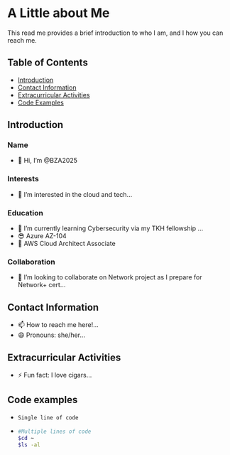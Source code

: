 # A Little about Me
This read me provides a brief introduction to who I am, and I how you can reach me. 

## Table of Contents
- [Introduction](#Introduction) 
- [Contact Information](#Contact-Information)
- [Extracurricular Activities](#Extracurricular-Activities)
- [Code Examples](#Code-Examples)

## Introduction
### Name
- 👋 Hi, I’m @BZA2025
### Interests
- 👀 I’m interested in the cloud and tech...
### Education
- 🌱 I’m currently learning Cybersecurity via my TKH fellowship ...
- 😎 Azure AZ-104 
- 🦾 AWS Cloud Architect Associate
### Collaboration
- 💞️ I’m looking to collaborate on Network project as I prepare for Network+ cert...

## Contact Information
- 📫 How to reach me here!...
- 😄 Pronouns: she/her...

## Extracurricular Activities
- ⚡ Fun fact: I love cigars...

## Code examples
- `Single line of code`
- ```bash
  #Multiple lines of code
  $cd ~
  $ls -al
  ```

<!---
BZA2025/BZA2025 is a ✨ special ✨ repository because its `README.md` (this file) appears on your GitHub profile.
You can click the Preview link to take a look at your changes.
--->
